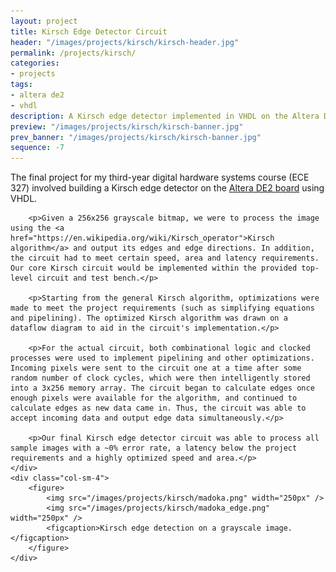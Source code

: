 ```yaml
---
layout: project
title: Kirsch Edge Detector Circuit
header: "/images/projects/kirsch/kirsch-header.jpg"
permalink: /projects/kirsch/
categories:
- projects
tags:
- altera de2
- vhdl
description: A Kirsch edge detector implemented in VHDL on the Altera DE2 board, built for a digital hardware systems course.
preview: "/images/projects/kirsch/kirsch-banner.jpg"
prev_banner: "/images/projects/kirsch/kirsch-banner.jpg"
sequence: -7
---
```


<div class="row">
    <div class="col-sm-8">
        <p>The final project for my third-year digital hardware systems course (ECE 327) involved building a Kirsch edge detector on the <a href="http://www.altera.com/education/univ/materials/boards/de2/unv-de2-board.html">Altera DE2 board</a> using VHDL.</p>

        <p>Given a 256x256 grayscale bitmap, we were to process the image using the <a href="https://en.wikipedia.org/wiki/Kirsch_operator">Kirsch algorithm</a> and output its edges and edge directions. In addition, the circuit had to meet certain speed, area and latency requirements. Our core Kirsch circuit would be implemented within the provided top-level circuit and test bench.</p>

        <p>Starting from the general Kirsch algorithm, optimizations were made to meet the project requirements (such as simplifying equations and pipelining). The optimized Kirsch algorithm was drawn on a dataflow diagram to aid in the circuit's implementation.</p>

        <p>For the actual circuit, both combinational logic and clocked processes were used to implement pipelining and other optimizations. Incoming pixels were sent to the circuit one at a time after some random number of clock cycles, which were then intelligently stored into a 3x256 memory array. The circuit began to calculate edges once enough pixels were available for the algorithm, and continued to calculate edges as new data came in. Thus, the circuit was able to accept incoming data and output edge data simultaneously.</p>

        <p>Our final Kirsch edge detector circuit was able to process all sample images with a ~0% error rate, a latency below the project requirements and a highly optimized speed and area.</p>
    </div>
    <div class="col-sm-4">
        <figure>
            <img src="/images/projects/kirsch/madoka.png" width="250px" />
            <img src="/images/projects/kirsch/madoka_edge.png" width="250px" />
            <figcaption>Kirsch edge detection on a grayscale image.</figcaption>
        </figure>
    </div>
</div>
